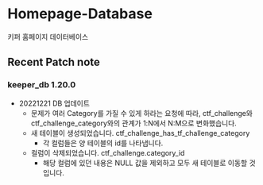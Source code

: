 

# Homepage-Database

키퍼 홈페이지 데이터베이스

## Recent Patch note
### keeper_db 1.20.0
- 20221221 DB 업데이트
    - 문제가 여러 Category를 가질 수 있게 하라는 요청에 따라, ctf_challenge와 ctf_challenge_category와의 관계가 1:N에서 N:M으로 변화했습니다.
    - 새 테이블이 생성되었습니다. ctf_challenge_has_tf_challenge_category
        - 각 컬럼들은 양 테이블의 id를 나타냅니다.
    - 컬럼이 삭제되었습니다. ctf_challenge.category_id
        - 해당 컬럼에 있던 내용은 NULL 값을 제외하고 모두 새 테이블로 이동할 것입니다.